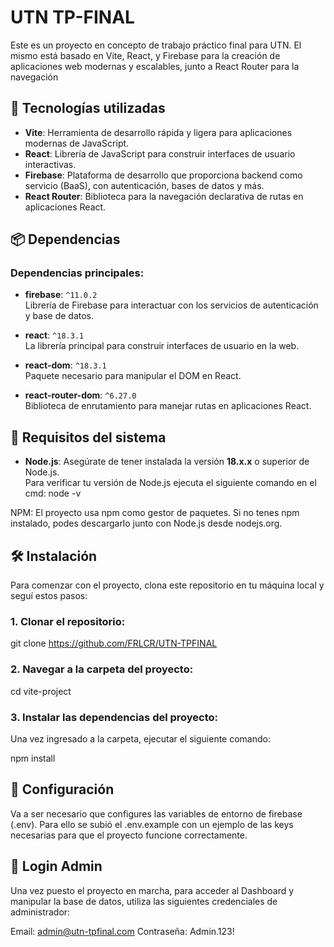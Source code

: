 # UTN TP-FINAL

Este es un proyecto en concepto de trabajo práctico final para UTN.
El mismo está basado en Vite, React, y Firebase para la creación de aplicaciones web modernas y escalables, junto a React Router para la navegación

## 🚀 Tecnologías utilizadas

- **Vite**: Herramienta de desarrollo rápida y ligera para aplicaciones modernas de JavaScript.
- **React**: Librería de JavaScript para construir interfaces de usuario interactivas.
- **Firebase**: Plataforma de desarrollo que proporciona backend como servicio (BaaS), con autenticación, bases de datos y más.
- **React Router**: Biblioteca para la navegación declarativa de rutas en aplicaciones React.

## 📦 Dependencias

### Dependencias principales:
- **firebase**: `^11.0.2`  
Librería de Firebase para interactuar con los servicios de autenticación y base de datos.

- **react**: `^18.3.1`  
La librería principal para construir interfaces de usuario en la web.

- **react-dom**: `^18.3.1`  
Paquete necesario para manipular el DOM en React.

- **react-router-dom**: `^6.27.0`  
Biblioteca de enrutamiento para manejar rutas en aplicaciones React.


## 🔧 Requisitos del sistema

- **Node.js**: Asegúrate de tener instalada la versión **18.x.x** o superior de Node.js.  
Para verificar tu versión de Node.js ejecuta el siguiente comando en el cmd: node -v

NPM: El proyecto usa npm como gestor de paquetes. Si no tenes npm instalado, podes descargarlo junto con Node.js desde nodejs.org.


## 🛠 Instalación


Para comenzar con el proyecto, clona este repositorio en tu máquina local y seguí estos pasos:

### 1. Clonar el repositorio:

git clone <https://github.com/FRLCR/UTN-TPFINAL>

### 2. Navegar a la carpeta del proyecto:

cd vite-project

### 3. Instalar las dependencias del proyecto:

Una vez ingresado a la carpeta, ejecutar el siguiente comando:

npm install

## 🔧 Configuración

Va a ser necesario que configures las variables de entorno de firebase (.env). Para ello se subió el .env.example con un ejemplo de las keys necesarias para que el proyecto funcione correctamente.   


## 🔑 Login Admin

Una vez puesto el proyecto en marcha, para acceder al Dashboard y manipular la base de datos, utiliza las siguientes credenciales de administrador:

Email: admin@utn-tpfinal.com
Contraseña: Admin.123!
